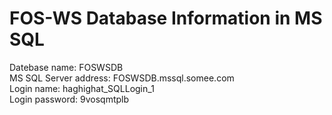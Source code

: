 # FOS-WS Database Information in MS SQL
Datebase name:	FOSWSDB  
MS SQL Server address:	FOSWSDB.mssql.somee.com  
Login name:	haghighat_SQLLogin_1  
Login password:	9vosqmtplb  
